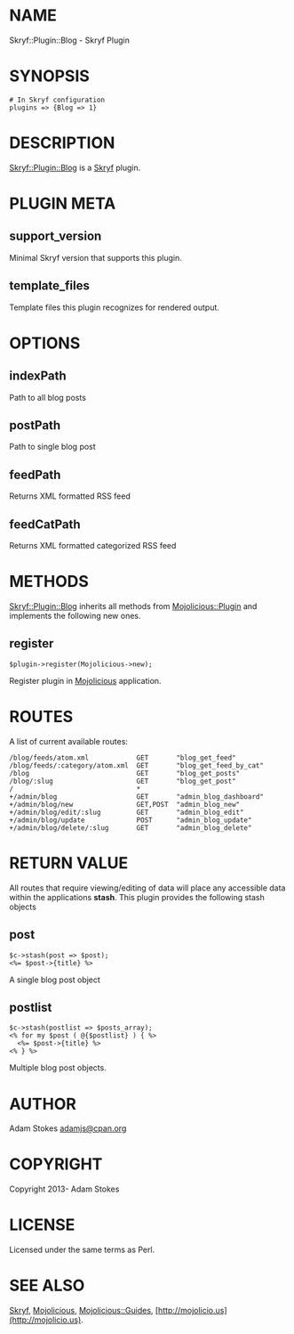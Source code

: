 # NAME

Skryf::Plugin::Blog - Skryf Plugin

# SYNOPSIS

    # In Skryf configuration
    plugins => {Blog => 1}

# DESCRIPTION

[Skryf::Plugin::Blog](https://metacpan.org/pod/Skryf::Plugin::Blog) is a [Skryf](https://metacpan.org/pod/Skryf) plugin.

# PLUGIN META

## support\_version

Minimal Skryf version that supports this plugin.

## template\_files

Template files this plugin recognizes for rendered output.

# OPTIONS

## indexPath

Path to all blog posts

## postPath

Path to single blog post

## feedPath

Returns XML formatted RSS feed

## feedCatPath

Returns XML formatted categorized RSS feed

# METHODS

[Skryf::Plugin::Blog](https://metacpan.org/pod/Skryf::Plugin::Blog) inherits all methods from
[Mojolicious::Plugin](https://metacpan.org/pod/Mojolicious::Plugin) and implements the following new ones.

## register

    $plugin->register(Mojolicious->new);

Register plugin in [Mojolicious](https://metacpan.org/pod/Mojolicious) application.

# ROUTES

A list of current available routes:

    /blog/feeds/atom.xml            GET       "blog_get_feed"
    /blog/feeds/:category/atom.xml  GET       "blog_get_feed_by_cat"
    /blog                           GET       "blog_get_posts"
    /blog/:slug                     GET       "blog_get_post"
    /                               *
    +/admin/blog                    GET       "admin_blog_dashboard"
    +/admin/blog/new                GET,POST  "admin_blog_new"
    +/admin/blog/edit/:slug         GET       "admin_blog_edit"
    +/admin/blog/update             POST      "admin_blog_update"
    +/admin/blog/delete/:slug       GET       "admin_blog_delete"

# RETURN VALUE

All routes that require viewing/editing of data will place any
accessible data within the applications __stash__. This plugin provides
the following stash objects

## post

    $c->stash(post => $post);
    <%= $post->{title} %>

A single blog post object

## postlist

    $c->stash(postlist => $posts_array);
    <% for my $post ( @{$postlist} ) { %>
      <%= $post->{title} %>
    <% } %>

Multiple blog post objects.

# AUTHOR

Adam Stokes <adamjs@cpan.org>

# COPYRIGHT

Copyright 2013- Adam Stokes

# LICENSE

Licensed under the same terms as Perl.

# SEE ALSO

[Skryf](https://metacpan.org/pod/Skryf), [Mojolicious](https://metacpan.org/pod/Mojolicious), [Mojolicious::Guides](https://metacpan.org/pod/Mojolicious::Guides), [http://mojolicio.us](http://mojolicio.us).
